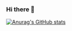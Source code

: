 ### Hi there 👋

[![Anurag's GitHub stats](https://github-readme-stats.vercel.app/api?username=nikoraisanen)](https://github.com/anuraghazra/github-readme-stats)

